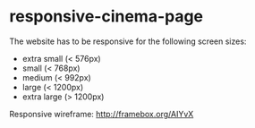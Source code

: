 # responsive-cinema-page

The website has to be responsive for the following screen sizes:

* extra small (< 576px)
* small (< 768px)
* medium (< 992px)
* large (< 1200px)
* extra large (> 1200px)

Responsive wireframe:
http://framebox.org/AIYvX
